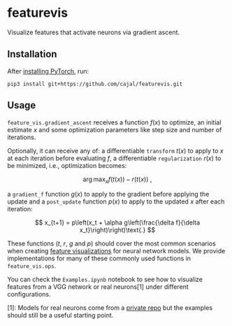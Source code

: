 # featurevis
Visualize features that activate neurons via gradient ascent.

## Installation
After [installing PyTorch](https://pytorch.org/get-started/locally/), run:
```
pip3 install git+https://github.com/cajal/featurevis.git
```

## Usage
`feature_vis.gradient_ascent` receives a function $f(x)$ to optimize, an initial estimate $x$ and some optimization parameters like step size and number of iterations.

Optionally, it can receive any of: a differentiable `transform` $t(x)$ to apply to $x$ at each iteration before evaluating $f$, a differentiable `regularization` $r(x)$ to be minimized, i.e., optimization becomes:

$$\arg\max_{x} f(t(x)) - r(t(x))\text{ ,}$$

a `gradient_f` function $g(x)$ to apply to the gradient before applying the update and a `post_update` function $p(x)$ to apply to the updated $x$ after each iteration:

$$
    x_{t+1} = p\left(x_t + \alpha g\left(\frac{\delta f}{\delta x_t}\right)\right)\text{.}
$$


These functions ($t$, $r$, $g$ and $p$) should cover the most common scenarios when creating [feature visualizations](https://distill.pub/2017/feature-visualization/) for neural network models. We provide implementations for many of these commonly used functions in `feature_vis.ops`. 

You can check the `Examples.ipynb` notebook to see how to visualize features from a VGG network or real neurons[1] under different configurations. 

[1]: Models for real neurons come from a [private repo](https://github.com/cajal/static-networks) but the examples should still be a useful starting point.

